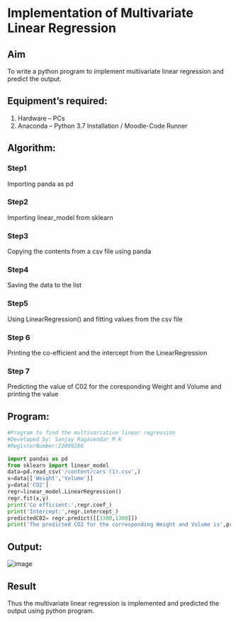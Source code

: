 # Implementation of Multivariate Linear Regression
## Aim
To write a python program to implement multivariate linear regression and predict the output.
## Equipment’s required:
1.	Hardware – PCs
2.	Anaconda – Python 3.7 Installation / Moodle-Code Runner
## Algorithm:
### Step1
Importing panda as pd
### Step2
Importing linear_model from sklearn 

### Step3
Copying the contents from a csv file using panda 

### Step4
Saving the data to the list 
### Step5
Using LinearRegression() and fitting values from the csv file
### Step 6
Printing the co-efficient and the intercept from the LinearRegression
### Step 7
Predicting the value of C02 for the coresponding Weight and Volume and printing the value
## Program:
```py
#Program to find the multivariative linear regression
#Developed by: Sanjay Ragavendar M K
#RegisterNumber:22009286

import pandas as pd
from sklearn import linear_model
data=pd.read_csv('/content/cars (1).csv',)
x=data[['Weight','Volume']]
y=data['CO2']
regr=linear_model.LinearRegression()
regr.fit(x,y)
print('Co efficient:',regr.coef_)
print('Intercept:',regr.intercept_)
predictedC02= regr.predict([[3300,1300]])
print('The predicted CO2 for the corresponding Weight and Volume is',predictedC02)

```
## Output:
![image](https://user-images.githubusercontent.com/91368803/214788744-678d48cf-c2ae-4d14-81ea-165c91d29aa1.png)

## Result
Thus the multivariate linear regression is implemented and predicted the output using python program.

